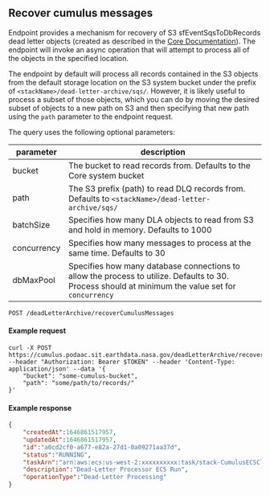 ## Recover cumulus messages

Endpoint provides a mechanism for recovery of S3 sfEventSqsToDbRecords dead letter objects (created as described in the [Core Documentation](https://nasa.github.io/cumulus/docs/features/dead_letter_archive)). The endpoint will invoke an async operation that will attempt to process all of the objects in the specified location.

The endpoint by default will process all records contained in the S3 objects from the default storage location on the S3 system bucket under the prefix of `<stackName>/dead-letter-archive/sqs/`. However, it is likely useful to process a subset of those objects, which you can do by moving the desired subset of objects to a new path on S3 and then specifying that new path using the `path` parameter to the endpoint request.

The query uses the following optional parameters:

| parameter | description |
| --- | --- |
| bucket | The bucket to read records from. Defaults to the Core system bucket|
| path | The S3 prefix (path) to read DLQ records from. Defaults to `<stackName>/dead-letter-archive/sqs/`|
| batchSize | Specifies how many DLA objects to read from S3 and hold in memory.  Defaults to 1000|
| concurrency | Specifies how many messages to process at the same time.  Defaults to 30|
| dbMaxPool | Specifies how many database connections to allow the process to utilize.  Defaults to 30.  Process should at minimum the value set for `concurrency`|

```endpoint
POST /deadLetterArchive/recoverCumulusMessages
```

#### Example request

```curl
curl -X POST https://cumulus.podaac.sit.earthdata.nasa.gov/deadLetterArchive/recoverCumulusMessages --header "Authorization: Bearer $TOKEN" --header 'Content-Type: application/json' --data '{
    "bucket": "some-cumulus-bucket",
    "path": "some/path/to/records/"
}'
```

#### Example response

```json
{
    "createdAt":1646861517957,
    "updatedAt":1646861517957,
    "id":"a0cd2cf0-a677-e82a-27d1-0a09271aa37d",
    "status":"RUNNING",
    "taskArn":"arn:aws:ecs:us-west-2:xxxxxxxxxx:task/stack-CumulusECSCluster/{SHA}",
    "description":"Dead-Letter Processor ECS Run",
    "operationType":"Dead-Letter Processing" 
}
```
